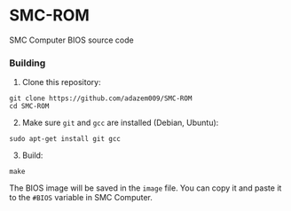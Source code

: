 # SMC-ROM
SMC Computer BIOS source code

### Building
1. Clone this repository:
```
git clone https://github.com/adazem009/SMC-ROM
cd SMC-ROM
```
2. Make sure `git` and `gcc` are installed (Debian, Ubuntu):
```
sudo apt-get install git gcc
```
3. Build:
```
make
```
The BIOS image will be saved in the `image` file. You can copy it and paste it to the `#BIOS` variable in SMC Computer.
